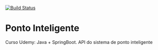 [![Build Status](https://travis-ci.org/yuridpaula/ponto-inteligente-api.svg?branch=master)](https://travis-ci.org/yuridpaula/ponto-inteligente-api)
# Ponto Inteligente
Curso Udemy: Java + SpringBoot. 
  API do sistema de ponto inteligente